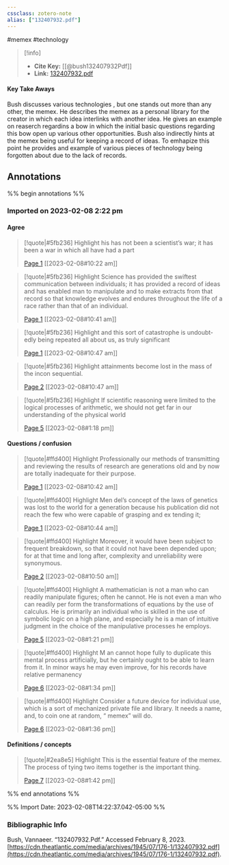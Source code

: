 ```yaml
---
cssclass: zotero-note
alias: ["132407932.pdf"]
---
```

#memex #technology

> [!info]
> - **Cite Key:** [[@bush132407932Pdf]]
> - **Link:** [132407932.pdf](file://C:\Users\conco\Zotero\storage\P7RR9JM3\132407932.pdf)

#### Key Take Aways
Bush discusses various technologies , but one stands out more than any other, the memex. He describes the memex as a personal library for the creator in which each idea interlinks with another idea. He gives an example on reaserch regardins a bow in which the initial basic questions regarding this bow open up various other opportunities. Bush also indirectly hints at the memex being useful for keeping a record of ideas. To emhapize this point he provides and example of various pieces of technology being forgotten about due to the lack of records.

## Annotations
%% begin annotations %%


### Imported on 2023-02-08 2:22 pm

#### Agree

> [!quote|#5fb236] Highlight
> his has not been a scientist’s war; it has been a war in which all have had a part
>
> [Page 1](zotero://open-pdf/library/items/P7RR9JM3?page=1) [[2023-02-08#10:22 am]]

> [!quote|#5fb236] Highlight
> Science has provided the swiftest communication between individuals; it has provided a record of ideas and has enabled man to manipulate and to make ex­tracts from that record so that knowledge evolves and endures throughout the life of a race rather than that of an individual.
>
> [Page 1](zotero://open-pdf/library/items/P7RR9JM3?page=1) [[2023-02-08#10:41 am]]

> [!quote|#5fb236] Highlight
> and this sort of catastrophe is undoubt­edly being repeated all about us, as truly significant
>
> [Page 1](zotero://open-pdf/library/items/P7RR9JM3?page=1) [[2023-02-08#10:47 am]]

> [!quote|#5fb236] Highlight
> attainments become lost in the mass of the incon­ sequential.
>
> [Page 2](zotero://open-pdf/library/items/P7RR9JM3?page=2) [[2023-02-08#10:47 am]]

> [!quote|#5fb236] Highlight
> If scientific reasoning were limited to the logical processes of arithmetic, we should not get far in our understanding of the physical world
>
> [Page 5](zotero://open-pdf/library/items/P7RR9JM3?page=5) [[2023-02-08#1:18 pm]]

#### Questions / confusion

> [!quote|#ffd400] Highlight
> Professionally our methods of transmitting and re­viewing the results of research are generations old and by now are totally inadequate for their purpose.
>
> [Page 1](zotero://open-pdf/library/items/P7RR9JM3?page=1) [[2023-02-08#10:42 am]]

> [!quote|#ffd400] Highlight
> Men­ del’s concept of the laws of genetics was lost to the world for a generation because his publication did not reach the few who were capable of grasping and ex­ tending it;
>
> [Page 1](zotero://open-pdf/library/items/P7RR9JM3?page=1) [[2023-02-08#10:44 am]]

> [!quote|#ffd400] Highlight
> Moreover, it would have been subject to frequent breakdown, so that it could not have been depended upon; for at that time and long after, complexity and unreliability were synonymous.
>
> [Page 2](zotero://open-pdf/library/items/P7RR9JM3?page=2) [[2023-02-08#10:50 am]]

> [!quote|#ffd400] Highlight
> A mathematician is not a man who can readily manipulate figures; often he cannot. He is not even a man who can readily per­ form the transformations of equations by the use of calculus. He is primarily an individual who is skilled in the use of symbolic logic on a high plane, and espe­cially he is a man of intuitive judgment in the choice of the manipulative processes he employs.
>
> [Page 5](zotero://open-pdf/library/items/P7RR9JM3?page=5) [[2023-02-08#1:21 pm]]

> [!quote|#ffd400] Highlight
> M an cannot hope fully to duplicate this mental process artificially, but he certainly ought to be able to learn from it. In minor ways he may even improve, for his records have relative permanency
>
> [Page 6](zotero://open-pdf/library/items/P7RR9JM3?page=6) [[2023-02-08#1:34 pm]]

> [!quote|#ffd400] Highlight
> Consider a future device for individual use, which is a sort of mechanized private file and library. It needs a name, and, to coin one at random, “ memex” will do.
>
> [Page 6](zotero://open-pdf/library/items/P7RR9JM3?page=6) [[2023-02-08#1:36 pm]]

#### Definitions / concepts

> [!quote|#2ea8e5] Highlight
> This is the essential fea­ture of the memex. The process of tying two items together is the important thing.
>
> [Page 7](zotero://open-pdf/library/items/P7RR9JM3?page=7) [[2023-02-08#1:42 pm]]


%% end annotations %%

%% Import Date: 2023-02-08T14:22:37.042-05:00 %%


### Bibliographic Info
Bush, Vannaeer. “132407932.Pdf.” Accessed February 8, 2023. [https://cdn.theatlantic.com/media/archives/1945/07/176-1/132407932.pdf](https://cdn.theatlantic.com/media/archives/1945/07/176-1/132407932.pdf).